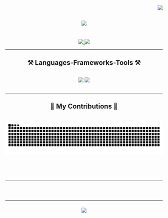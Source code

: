 <img align="right" src="https://visitor-badge.laobi.icu/badge?page_id=lolitoooo.lolitoooo" />

<h1 align="center">
    <img src="https://readme-typing-svg.herokuapp.com/?font=Righteous&size=35&center=true&vCenter=true&width=500&height=70&duration=4000&lines=Hi+There!+👋;+I'm+Loan+Pena!;" />
</h1>

<!--<h3 align="center">A passionate software developer from Canada 🇨🇦</h3>-->

<br/>

<div align="center">
 
 <!--🔭 I’m currently working on **a chat app**-->
 
 <!--🌱 I’m currently learning **Redis, Tailwind, React Native Expo**-->

 <!--💬 Ask me about **Node.js, React, Firebase, MongoDB... or anything [here](https://github.com/salesp07/salesp07/issues)**-->

 <!--⚡ Fun fact **Game of Thrones Night's Watch cloaks are made from Ikea rugs**-->
 
 </div>
 
<div align="center"> 
  <a href="mailto:loanpena77@gmail.com">
    <img src="https://img.shields.io/badge/Gmail-333333?style=for-the-badge&logo=gmail&logoColor=red" />
  </a>
  <a href="https://www.linkedin.com/in/loan-pena-6853b0222/" target="_blank">
    <img src="https://img.shields.io/badge/LinkedIn-0077B5?style=for-the-badge&logo=linkedin&logoColor=white" target="_blank" />
  </a>
</div>

 <hr/>
 
<h2 align="center">⚒️ Languages-Frameworks-Tools ⚒️</h2>
<br/>
<div align="center">
    <img src="https://skillicons.dev/icons?i=bootstrap,html,css,vscode,github,figma,tailwind,git" />
    <img src="https://skillicons.dev/icons?i=nodejs,python,javascript,typescript,angular,express,firebase,mongodb,c,java,nextjs,mysql,vite" /><br>
</div>

<br/>
<hr/>

<div align="center">
  <h2>🐍 My Contributions 🐍</h2>
  <br>
  <img alt="snake eating my contributions" src="https://raw.githubusercontent.com/lolitoooo/lolitoooo/output/github-contribution-grid-snake.svg" />
  
  <br/><br/><br/>
</div>

<hr/>



<br/><br/>
<hr/>

<h3 align="center">
    <img src="https://readme-typing-svg.herokuapp.com/?font=Righteous&size=25&center=true&vCenter=true&width=500&height=70&duration=4000&lines=Thanks+for+visiting!+✌️;+Shoot+me+a+message+on+Linkedin!;I'm+always+down+to+collab+:)">
</h3>

<br/>
